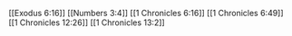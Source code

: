 [[Exodus 6:16]]
[[Numbers 3:4]]
[[1 Chronicles 6:16]]
[[1 Chronicles 6:49]]
[[1 Chronicles 12:26]]
[[1 Chronicles 13:2]]
